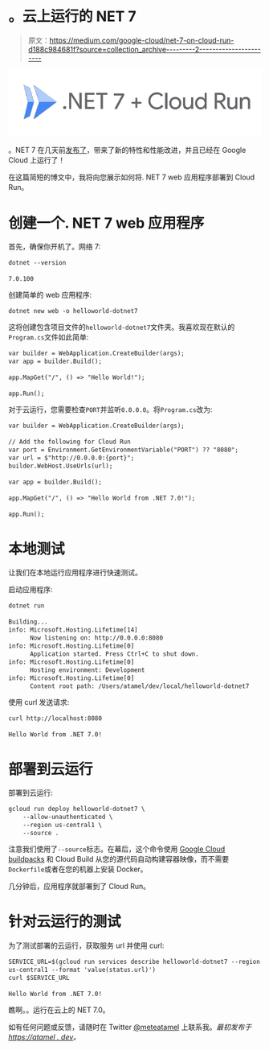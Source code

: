 # 。云上运行的 NET 7

> 原文：<https://medium.com/google-cloud/net-7-on-cloud-run-d188c984681f?source=collection_archive---------2----------------------->

![](img/792c943220967f49e73d3f55d60ff165.png)

。NET 7 在几天前[发布了](https://devblogs.microsoft.com/dotnet/announcing-dotnet-7/)，带来了新的特性和性能改进，并且已经在 Google Cloud 上运行了！

在这篇简短的博文中，我将向您展示如何将. NET 7 web 应用程序部署到 Cloud Run。

# 创建一个. NET 7 web 应用程序

首先，确保你开机了。网络 7:

```
dotnet --version

7.0.100
```

创建简单的 web 应用程序:

```
dotnet new web -o helloworld-dotnet7
```

这将创建包含项目文件的`helloworld-dotnet7`文件夹。我喜欢现在默认的`Program.cs`文件如此简单:

```
var builder = WebApplication.CreateBuilder(args);
var app = builder.Build();

app.MapGet("/", () => "Hello World!");

app.Run();
```

对于云运行，您需要检查`PORT`并监听`0.0.0.0`。将`Program.cs`改为:

```
var builder = WebApplication.CreateBuilder(args);

// Add the following for Cloud Run
var port = Environment.GetEnvironmentVariable("PORT") ?? "8080";
var url = $"http://0.0.0.0:{port}";
builder.WebHost.UseUrls(url);

var app = builder.Build();

app.MapGet("/", () => "Hello World from .NET 7.0!");

app.Run();
```

# 本地测试

让我们在本地运行应用程序进行快速测试。

启动应用程序:

```
dotnet run

Building...
info: Microsoft.Hosting.Lifetime[14]
      Now listening on: http://0.0.0.0:8080
info: Microsoft.Hosting.Lifetime[0]
      Application started. Press Ctrl+C to shut down.
info: Microsoft.Hosting.Lifetime[0]
      Hosting environment: Development
info: Microsoft.Hosting.Lifetime[0]
      Content root path: /Users/atamel/dev/local/helloworld-dotnet7
```

使用 curl 发送请求:

```
curl http://localhost:8080 

Hello World from .NET 7.0!
```

# 部署到云运行

部署到云运行:

```
gcloud run deploy helloworld-dotnet7 \
    --allow-unauthenticated \
    --region us-central1 \
    --source .
```

注意我们使用了`--source`标志。在幕后，这个命令使用 [Google Cloud buildpacks](https://github.com/GoogleCloudPlatform/buildpacks) 和 Cloud Build 从您的源代码自动构建容器映像，而不需要`Dockerfile`或者在您的机器上安装 Docker。

几分钟后，应用程序就部署到了 Cloud Run。

# 针对云运行的测试

为了测试部署的云运行，获取服务 url 并使用 curl:

```
SERVICE_URL=$(gcloud run services describe helloworld-dotnet7 --region us-central1 --format 'value(status.url)')
curl $SERVICE_URL

Hello World from .NET 7.0!
```

瞧啊。。运行在云上的 NET 7.0。

如有任何问题或反馈，请随时在 Twitter [@meteatamel](https://twitter.com/meteatamel) 上联系我。*最初发布于*[*https://atamel . dev*](https://atamel.dev/posts/2022/11-11_dotnet7_cloud_run/)*。*